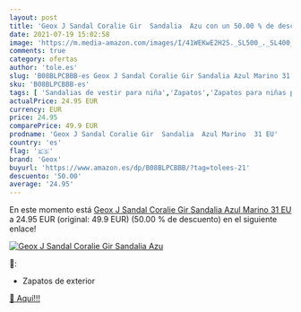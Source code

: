 ```yaml
---
layout: post
title: 'Geox J Sandal Coralie Gir  Sandalia  Azu con un 50.00 % de descuento'
date: 2021-07-19 15:02:58
image: 'https://m.media-amazon.com/images/I/41WEKwE2H2S._SL500_._SL400_.jpg'
comments: true
category: ofertas
author: 'tole.es'
slug: 'B08BLPCBBB-es Geox J Sandal Coralie Gir Sandalia Azul Marino 31 EU'
sku: 'B08BLPCBBB-es'
tags: [ 'Sandalias de vestir para niña','Zapatos','Zapatos para niñas pequeñas','Zapatos y complementos','geox','sandalia', ]
actualPrice: 24.95 EUR
currency: EUR
price: 24.95
comparePrice: 49.9 EUR
prodname: 'Geox J Sandal Coralie Gir  Sandalia  Azul Marino  31 EU'
country: 'es'
flag: '🇪🇸'
brand: 'Geox'
buyurl: 'https://www.amazon.es/dp/B08BLPCBBB/?tag=tolees-21'
descuento: '50.00'
average: '24.95'
---
```


En este momento está [Geox J Sandal Coralie Gir  Sandalia  Azul Marino  31 EU](https://www.amazon.es/dp/B08BLPCBBB/?tag=tolees-21) a 24.95 EUR (original: 49.9 EUR) (50.00 %  de descuento) en el siguiente enlace!

[![Geox J Sandal Coralie Gir  Sandalia  Azu](https://m.media-amazon.com/images/I/41WEKwE2H2S._SL500_._SL400_.jpg)](https://www.amazon.es/dp/B08BLPCBBB/?tag=tolees-21)

🔎:

- Zapatos de exterior

[🛒 Aquí!!!](https://www.amazon.es/dp/B08BLPCBBB/?tag=tolees-21)

